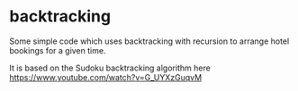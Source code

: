# backtracking

Some simple code which uses backtracking with recursion to arrange hotel bookings for a given time. 

It is based on the Sudoku backtracking algorithm here https://www.youtube.com/watch?v=G_UYXzGuqvM 
